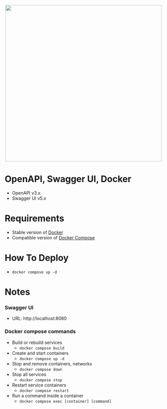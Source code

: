 <p align="center"><img src="https://www.openapis.org/wp-content/uploads/sites/3/2016/10/OpenAPI_Pantone.png" width="500"></p>

# OpenAPI, Swagger UI, Docker
- OpenAPI v3.x
- Swagger UI v5.x

# Requirements
- Stable version of [Docker](https://docs.docker.com/engine/install/)
- Compatible version of [Docker Compose](https://docs.docker.com/compose/install/#install-compose)

# How To Deploy
- `docker compose up -d`

# Notes

### Swagger UI
- URL: http://localhost:8080

### Docker compose commands
- Build or rebuild services
    - `docker compose build`
- Create and start containers
    - `docker compose up -d`
- Stop and remove containers, networks
    - `docker compose down`
- Stop all services
    - `docker compose stop`
- Restart service containers
    - `docker compose restart`
- Run a command inside a container
    - `docker compose exec [container] [command]`

